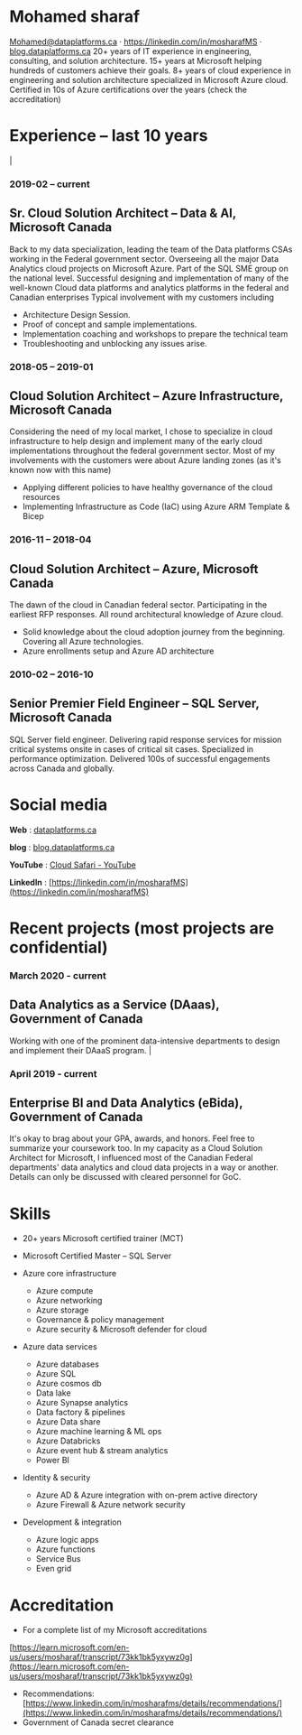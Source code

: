 # Mohamed **sharaf**
Mohamed@dataplatforms.ca · https://linkedin.com/in/mosharafMS · [blog.dataplatforms.ca]()
20+ years of IT experience in engineering, consulting, and solution architecture. 15+ years at Microsoft helping hundreds of customers achieve their goals. 8+ years of cloud experience in engineering and solution architecture specialized in Microsoft Azure cloud. Certified in 10s of Azure certifications over the years (check the accreditation)

# Experience – last 10 years

|
### 2019-02 – current

## Sr. Cloud Solution Architect – Data & AI, **Microsoft Canada**
Back to my data specialization, leading the team of the Data platforms CSAs working in the Federal government sector. Overseeing all the major Data Analytics cloud projects on Microsoft Azure.
Part of the SQL SME group on the national level.
Successful designing and implementation of many of the well-known Cloud data platforms and analytics platforms in the federal and Canadian enterprises
Typical involvement with my customers including
- Architecture Design Session.
- Proof of concept and sample implementations.
- Implementation coaching and workshops to prepare the technical team
- Troubleshooting and unblocking any issues arise.
### 2018-05 – 2019-01

## Cloud Solution Architect – Azure Infrastructure, **Microsoft Canada**
Considering the need of my local market, I chose to specialize in cloud infrastructure to help design and implement many of the early cloud implementations throughout the federal government sector.
Most of my involvements with the customers were about Azure landing zones (as it's known now with this name)

- Applying different policies to have healthy governance of the cloud resources
- Implementing Infrastructure as Code (IaC) using Azure ARM Template & Bicep


### 2016-11 – 2018-04

## Cloud Solution Architect – Azure, **Microsoft Canada**
The dawn of the cloud in Canadian federal sector. Participating in the earliest RFP responses. All round architectural knowledge of Azure cloud.
- Solid knowledge about the cloud adoption journey from the beginning. Covering all Azure technologies.
- Azure enrollments setup and Azure AD architecture

### 2010-02 – 2016-10

## Senior Premier Field Engineer – SQL Server, **Microsoft Canada**
SQL Server field engineer. Delivering rapid response services for mission critical systems onsite in cases of critical sit cases. Specialized in performance optimization. Delivered 100s of successful engagements across Canada and globally.



# Social media

**Web** : [dataplatforms.ca](https://dataplatforms.ca/)

**blog** : [blog.dataplatforms.ca](../blog.dataplatforms.ca)

**YouTube** : [Cloud Safari - YouTube](https://www.youtube.com/playlist?list=PLB4TCZKa_rG0rKEs2ndiRx_nm4WNMzEOV)

**LinkedIn** : [https://linkedin.com/in/mosharafMS](https://linkedin.com/in/mosharafMS)



# Recent projects (most projects are confidential)

### March 2020 - current

## Data Analytics as a Service (DAaas), **Government of Canada**
Working with one of the prominent data-intensive departments to design and implement their DAaaS program. |



### April 2019 - current

## Enterprise BI and Data Analytics (eBida), **Government of Canada**
It's okay to brag about your GPA, awards, and honors. Feel free to summarize your coursework too.
In my capacity as a Cloud Solution Architect for Microsoft, I influenced most of the Canadian Federal departments' data analytics and cloud data projects in a way or another. Details can only be discussed with cleared personnel for GoC.



# Skills

- 20+ years Microsoft certified trainer (MCT)
- Microsoft Certified Master – SQL Server
- Azure core infrastructure
  - Azure compute
  - Azure networking
  - Azure storage
  - Governance & policy management
  - Azure security & Microsoft defender for cloud
- Azure data services
   - Azure databases
   - Azure SQL
   - Azure cosmos db
   - Data lake
   - Azure Synapse analytics
   - Data factory & pipelines
   - Azure Data share
   - Azure machine learning & ML ops
   - Azure Databricks
   - Azure event hub & stream analytics
   - Power BI

- Identity & security
  - Azure AD & Azure integration with on-prem active directory
  - Azure Firewall & Azure network security
- Development & integration
  - Azure logic apps
  - Azure functions
  - Service Bus
  - Even grid



# Accreditation

- For a complete list of my Microsoft accreditations

[https://learn.microsoft.com/en-us/users/mosharaf/transcript/73kk1bk5yxywz0g](https://learn.microsoft.com/en-us/users/mosharaf/transcript/73kk1bk5yxywz0g)

- Recommendations: [https://www.linkedin.com/in/mosharafms/details/recommendations/](https://www.linkedin.com/in/mosharafms/details/recommendations/)
- Government of Canada secret clearance

